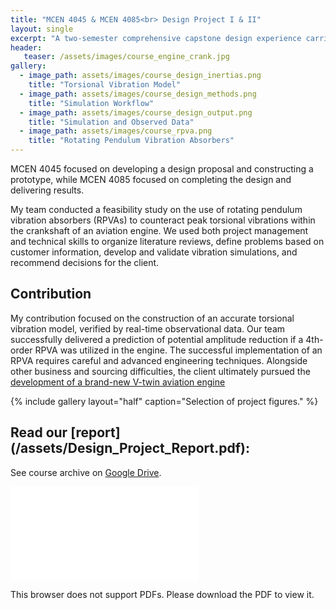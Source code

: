 ```yaml
---
title: "MCEN 4045 & MCEN 4085<br> Design Project I & II"
layout: single
excerpt: "A two-semester comprehensive capstone design experience carried out by a team of three."
header:
   teaser: /assets/images/course_engine_crank.jpg
gallery:
  - image_path: assets/images/course_design_inertias.png
    title: "Torsional Vibration Model"
  - image_path: assets/images/course_design_methods.png
    title: "Simulation Workflow"
  - image_path: assets/images/course_design_output.png
    title: "Simulation and Observed Data"
  - image_path: assets/images/course_rpva.png
    title: "Rotating Pendulum Vibration Absorbers"
---
```


MCEN 4045 focused on developing a design proposal and constructing a prototype, while MCEN 4085 focused on completing the design and delivering results.

My team conducted a feasibility study on the use of rotating pendulum vibration absorbers (RPVAs) to counteract peak torsional vibrations within the crankshaft of an aviation engine. 
We used both project management and technical skills to organize literature reviews, define problems based on customer information, develop and validate vibration simulations, and recommend decisions for the client.

## Contribution
My contribution focused on the construction of an accurate torsional vibration model, verified by  real-time observational data. 
Our team successfully delivered a prediction of potential amplitude reduction if a 4th-order RPVA was utilized in the engine.
The successful implementation of an RPVA requires careful and advanced engineering techniques. Alongside other business and sourcing difficulties, the client ultimately pursued the [development of a brand-new V-twin aviation engine](/portfolio/spiritengineering)

{% include gallery layout="half" caption="Selection of project figures." %}

## Read our [report] (/assets/Design_Project_Report.pdf):

See course archive on [Google Drive](https://drive.google.com/drive/folders/0Bx-cli2KeHSBM0pfLVF6THNCTXc?resourcekey=0-EesGnlZRS474qXDJ77BMhw&usp=drive_link).

<object data="/assets/Design_Project_Report.pdf" type="application/pdf" width="700px" height="1000px">
    <embed src="/assets/Design_Project_Report.pdf">
        <p>This browser does not support PDFs. Please download the PDF to view it.</p>
    </embed>
</object>

